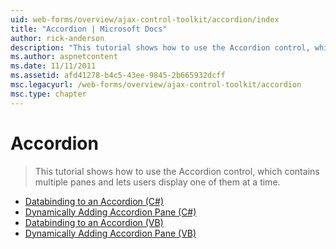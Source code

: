 ```yaml
---
uid: web-forms/overview/ajax-control-toolkit/accordion/index
title: "Accordion | Microsoft Docs"
author: rick-anderson
description: "This tutorial shows how to use the Accordion control, which contains multiple panes and lets users display one of them at a time."
ms.author: aspnetcontent
ms.date: 11/11/2011
ms.assetid: afd41278-b4c5-43ee-9845-2b665932dcff
msc.legacyurl: /web-forms/overview/ajax-control-toolkit/accordion
msc.type: chapter
---
```

Accordion
====================
> This tutorial shows how to use the Accordion control, which contains multiple panes and lets users display one of them at a time.


- [Databinding to an Accordion (C#)](databinding-to-an-accordion-cs.md)
- [Dynamically Adding Accordion Pane (C#)](dynamically-adding-an-accordion-pane-cs.md)
- [Databinding to an Accordion (VB)](databinding-to-an-accordion-vb.md)
- [Dynamically Adding Accordion Pane (VB)](dynamically-adding-an-accordion-pane-vb.md)
